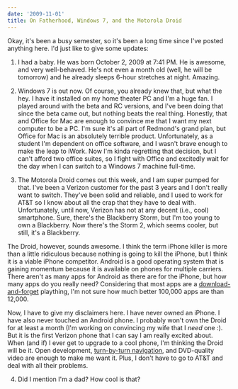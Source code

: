 ```yaml
---
date: '2009-11-01'
title: On Fatherhood, Windows 7, and the Motorola Droid
---
```


Okay, it's been a busy semester, so it's been a long time since I've posted anything here. I'd just like to give some updates:

1) I had a baby. He was born October 2, 2009 at 7:41 PM. He is awesome, and very well-behaved. He's not even a month old (well, he will be tomorrow) and he already sleeps 6-hour stretches at night. Amazing.

2) Windows 7 is out now. Of course, you already knew that, but what the hey.<!--more--> I have it installed on my home theater PC and I'm a huge fan. I played around with the beta and RC versions, and I've been doing that since the beta came out, but nothing beats the real thing. Honestly, that and Office for Mac are enough to convince me that I want my next computer to be a PC. I'm sure it's all part of Redmond's grand plan, but Office for Mac is an absolutely terrible product. Unfortunately, as a student I'm dependent on office software, and I wasn't brave enough to make the leap to iWork. Now I'm kinda regretting that decision, but I can't afford two office suites, so I fight with Office and excitedly wait for the day when I can switch to a Windows 7 machine full-time.

3) The Motorola Droid comes out this week, and I am super pumped for that. I've been a Verizon customer for the past 3 years and I don't really want to switch. They've been solid and reliable, and I used to work for AT&amp;T so I know about all the crap that they have to deal with. Unfortunately, until now, Verizon has not at any decent (i.e., cool) smartphone. Sure, there's the Blackberry Storm, but I'm too young to own a Blackberry. Now there's the Storm 2, which seems cooler, but still, it's a Blackberry.

The Droid, however, sounds awesome. I think the term iPhone killer is more than a little ridiculous because nothing is going to kill the iPhone, but I think it is a viable iPhone competitor. Android is a good operating system that is gaining momentum because it is available on phones for multiple carriers. There aren't as many apps for Android as there are for the iPhone, but how many apps do you really need? Considering that most apps are a <a href="https://www.crn.com/mobile/214502072;jsessionid=YRY4TTORZY3ZLQE1GHPCKHWATMY32JVN">download-and-forget</a> plaything, I'm not sure how much better 100,000 apps are than 12,000.

Now, I have to give my disclaimers here. I have never owned an iPhone. I have also never touched an Android phone. I probably won't own the Droid for at least a month (I'm working on convincing my wife that I <em>need </em>one :). But it is the first Verizon phone that I can say I am really excited about. When (and if) I ever get to upgrade to a cool phone, I'm thinking the Droid will be it. Open development, <a href="https://googleblog.blogspot.com/2009/10/announcing-google-maps-navigation-for.html">turn-by-turn navigation</a>, and DVD-quality video are enough to make me want it. Plus, I don't have to go to AT&amp;T and deal with all their problems.

4) Did I mention I'm a dad? How cool is that?
